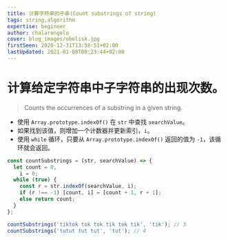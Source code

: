 ```yaml
---
title: 计算字符串的子串(Count substrings of string)
tags: string,algorithm
expertise: beginner
author: chalarangelo
cover: blog_images/obelisk.jpg
firstSeen: 2020-12-31T13:58:51+02:00
lastUpdated: 2021-01-08T00:23:44+02:00
---
```


# 计算给定字符串中子字符串的出现次数。
> Counts the occurrences of a substring in a given string.

- 使用 `Array.prototype.indexOf()` 在 `str` 中查找 `searchValue`。
- 如果找到该值，则增加一个计数器并更新索引，`i`。
- 使用 `while` 循环，只要从 `Array.prototype.indexOf()` 返回的值为 `-1`，该循环就会返回。

```js
const countSubstrings = (str, searchValue) => {
  let count = 0,
    i = 0;
  while (true) {
    const r = str.indexOf(searchValue, i);
    if (r !== -1) [count, i] = [count + 1, r + 1];
    else return count;
  }
};
```

```js
countSubstrings('tiktok tok tok tik tok tik', 'tik'); // 3
countSubstrings('tutut tut tut', 'tut'); // 4
```
